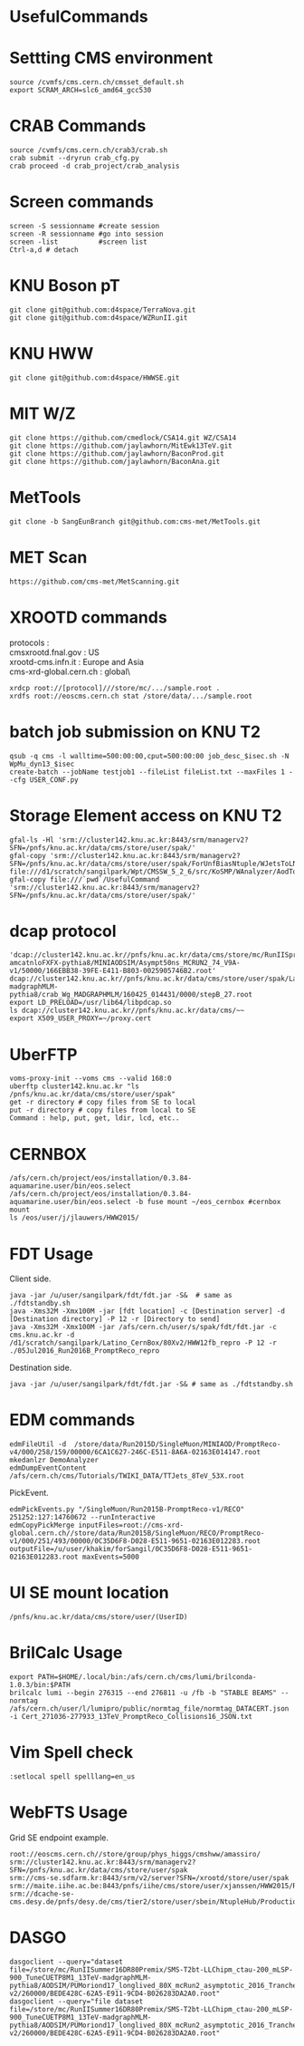# UsefulCommands

Settting CMS environment
====
    source /cvmfs/cms.cern.ch/cmsset_default.sh
    export SCRAM_ARCH=slc6_amd64_gcc530

CRAB Commands
====
    source /cvmfs/cms.cern.ch/crab3/crab.sh
    crab submit --dryrun crab_cfg.py
    crab proceed -d crab_project/crab_analysis

Screen commands
====
    screen -S sessionname #create session
    screen -R sessionname #go into session
    screen -list          #screen list
    Ctrl-a,d # detach

KNU Boson pT
====
    git clone git@github.com:d4space/TerraNova.git
    git clone git@github.com:d4space/WZRunII.git

KNU HWW
====
    git clone git@github.com:d4space/HWWSE.git

MIT W/Z
====
    git clone https://github.com/cmedlock/CSA14.git WZ/CSA14
    git clone https://github.com/jaylawhorn/MitEwk13TeV.git
    git clone https://github.com/jaylawhorn/BaconProd.git
    git clone https://github.com/jaylawhorn/BaconAna.git

MetTools
====
    git clone -b SangEunBranch git@github.com:cms-met/MetTools.git

MET Scan
====
    https://github.com/cms-met/MetScanning.git

XROOTD commands
====
protocols :\
cmsxrootd.fnal.gov : US\
xrootd-cms.infn.it : Europe and Asia\
cms-xrd-global.cern.ch : global\

    xrdcp root://[protocol]///store/mc/.../sample.root .
    xrdfs root://eoscms.cern.ch stat /store/data/.../sample.root
    
batch job submission on KNU T2
====
    qsub -q cms -l walltime=500:00:00,cput=500:00:00 job_desc_$isec.sh -N WpMu_dyn13_$isec
    create-batch --jobName testjob1 --fileList fileList.txt --maxFiles 1 --cfg USER_CONF.py

Storage Element access on KNU T2
====
    gfal-ls -Hl 'srm://cluster142.knu.ac.kr:8443/srm/managerv2?SFN=/pnfs/knu.ac.kr/data/cms/store/user/spak/'
    gfal-copy 'srm://cluster142.knu.ac.kr:8443/srm/managerv2?SFN=/pnfs/knu.ac.kr/data/cms/store/user/spak/ForUnfBiasNtuple/WJetsToLNu_S7/wAcceptance_62_2_Xhi.root' file:///d1/scratch/sangilpark/Wpt/CMSSW_5_2_6/src/KoSMP/WAnalyzer/AodToNtuple/S8/MuNeu/WJetsToLNu_S7/ntuples/
    gfal-copy file:///`pwd`/UsefulCommand 'srm://cluster142.knu.ac.kr:8443/srm/managerv2?SFN=/pnfs/knu.ac.kr/data/cms/store/user/spak/'

dcap protocol
====
    'dcap://cluster142.knu.ac.kr//pnfs/knu.ac.kr/data/cms/store/mc/RunIISpring15DR74/WJetsToLNu_TuneCUETP8M1_13TeV-amcatnloFXFX-pythia8/MINIAODSIM/Asympt50ns_MCRUN2_74_V9A-v1/50000/166EBB38-39FE-E411-B803-0025905746B2.root'
    dcap://cluster142.knu.ac.kr//pnfs/knu.ac.kr/data/cms/store/user/spak/LatinoProduction/WGToLNuG_TuneCUETP8M1_13TeV-madgraphMLM-pythia8/crab_Wg_MADGRAPHMLM/160425_014431/0000/stepB_27.root
    export LD_PRELOAD=/usr/lib64/libpdcap.so
    ls dcap://cluster142.knu.ac.kr//pnfs/knu.ac.kr/data/cms/~~
    export X509_USER_PROXY=~/proxy.cert

UberFTP
====
    voms-proxy-init --voms cms --valid 168:0
    uberftp cluster142.knu.ac.kr "ls /pnfs/knu.ac.kr/data/cms/store/user/spak"
    get -r directory # copy files from SE to local
    put -r directory # copy files from local to SE
    Command : help, put, get, ldir, lcd, etc..

CERNBOX
====
    /afs/cern.ch/project/eos/installation/0.3.84-aquamarine.user/bin/eos.select
    /afs/cern.ch/project/eos/installation/0.3.84-aquamarine.user/bin/eos.select -b fuse mount ~/eos_cernbox #cernbox mount
    ls /eos/user/j/jlauwers/HWW2015/

FDT Usage 
====
Client side.

    java -jar /u/user/sangilpark/fdt/fdt.jar -S&  # same as ./fdtstandby.sh
    java -Xms32M -Xmx100M -jar [fdt location] -c [Destination server] -d [Destination directory] -P 12 -r [Directory to send]
    java -Xms32M -Xmx100M -jar /afs/cern.ch/user/s/spak/fdt/fdt.jar -c cms.knu.ac.kr -d /d1/scratch/sangilpark/Latino_CernBox/80Xv2/HWW12fb_repro -P 12 -r ./05Jul2016_Run2016B_PromptReco_repro

Destination side.

    java -jar /u/user/sangilpark/fdt/fdt.jar -S& # same as ./fdtstandby.sh

EDM commands
====
    edmFileUtil -d  /store/data/Run2015D/SingleMuon/MINIAOD/PromptReco-v4/000/258/159/00000/6CA1C627-246C-E511-8A6A-02163E014147.root
    mkedanlzr DemoAnalyzer
    edmDumpEventContent /afs/cern.ch/cms/Tutorials/TWIKI_DATA/TTJets_8TeV_53X.root

PickEvent.

    edmPickEvents.py "/SingleMuon/Run2015B-PromptReco-v1/RECO" 251252:127:14760672 --runInteractive
    edmCopyPickMerge inputFiles=root://cms-xrd-global.cern.ch//store/data/Run2015B/SingleMuon/RECO/PromptReco-v1/000/251/493/00000/0C35D6F8-D028-E511-9651-02163E012283.root outputFile=/u/user/khakim/forSangil/0C35D6F8-D028-E511-9651-02163E012283.root maxEvents=5000

UI SE mount location
====
    /pnfs/knu.ac.kr/data/cms/store/user/(UserID)

BrilCalc Usage
====
    export PATH=$HOME/.local/bin:/afs/cern.ch/cms/lumi/brilconda-1.0.3/bin:$PATH
    brilcalc lumi --begin 276315 --end 276811 -u /fb -b "STABLE BEAMS" --normtag /afs/cern.ch/user/l/lumipro/public/normtag_file/normtag_DATACERT.json -i Cert_271036-277933_13TeV_PromptReco_Collisions16_JSON.txt

Vim Spell check
====
    :setlocal spell spelllang=en_us

WebFTS Usage
====
Grid SE endpoint example.

    root://eoscms.cern.ch//store/group/phys_higgs/cmshww/amassiro/
    srm://cluster142.knu.ac.kr:8443/srm/managerv2?SFN=/pnfs/knu.ac.kr/data/cms/store/user/spak
    srm://cms-se.sdfarm.kr:8443/srm/v2/server?SFN=/xrootd/store/user/spak
    srm://maite.iihe.ac.be:8443/pnfs/iihe/cms/store/user/xjanssen/HWW2015/RunII/2016/Apr2017/MC/LatinoTrees/
    srm://dcache-se-cms.desy.de/pnfs/desy.de/cms/tier2/store/user/sbein/NtupleHub/ProductionRun2v3
    
DASGO
====
    dasgoclient --query="dataset file=/store/mc/RunIISummer16DR80Premix/SMS-T2bt-LLChipm_ctau-200_mLSP-900_TuneCUETP8M1_13TeV-madgraphMLM-pythia8/AODSIM/PUMoriond17_longlived_80X_mcRun2_asymptotic_2016_TrancheIV_v6-v2/260000/BEDE428C-62A5-E911-9CD4-B026283DA2A0.root"
    dasgoclient --query="file dataset file=/store/mc/RunIISummer16DR80Premix/SMS-T2bt-LLChipm_ctau-200_mLSP-900_TuneCUETP8M1_13TeV-madgraphMLM-pythia8/AODSIM/PUMoriond17_longlived_80X_mcRun2_asymptotic_2016_TrancheIV_v6-v2/260000/BEDE428C-62A5-E911-9CD4-B026283DA2A0.root"


